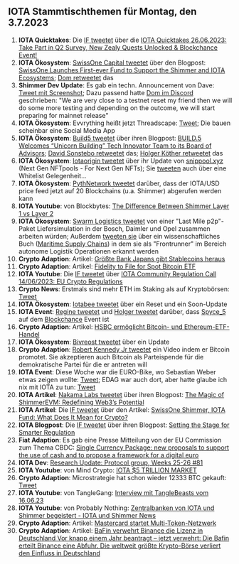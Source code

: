 ## IOTA Stammtischthemen für Montag, den 3.7.2023

1. **IOTA Quicktakes**: Die [IF tweetet](https://twitter.com/iota/status/1673254903832096769?s=20) über die [IOTA Quicktakes 26.06.2023: Take Part in Q2 Survey, New Zealy Quests Unlocked & Blockchance Event!](https://www.youtube.com/watch?v=QXPMVmsCBu8)
2. **IOTA Ökosystem**: [SwissOne Capital tweetet](https://twitter.com/Swissonecapital/status/1673677555235278849?s=20) über den Blogpost: [SwissOne Launches First-ever Fund to Support the Shimmer and IOTA Ecosystems](https://www.prunderground.com/swissone-launches-first-ever-fund-to-support-the-shimmer-and-iota-ecosystems/00311351/); [Dom retweetet](https://twitter.com/DomSchiener/status/1673729851323301896?s=20) das
3. **Shimmer Dev Update**: Es gab ein techn. Announcement von Dave: [Tweet mit Screenshot](https://twitter.com/Vrom14286662/status/1673715411123073025?s=20); Dazu passend hatte [Dom im Discord](https://discord.com/channels/397872799483428865/397872799483428867/1123188939101061130) geschrieben: "We are very close to a testnet reset my friend  then we will do some more testing and depending on the outcome, we will start preparing for mainnet release"
4. **IOTA Ökosystem**: Evvrything heißt jetzt Threadscape: [Tweet](https://twitter.com/7hreadscape/status/1673683927658012673?s=20); Die bauen scheinbar eine Social Media App
5. **IOTA Ökosystem**: [Build5 tweetet](https://twitter.com/build5tech/status/1673567947128979459?s=20) über ihren Blogpost: [BUILD.5 Welcomes “Unicorn Building” Tech Innovator Team to its Board of Advisors](https://build5.com/blog/unicorn-building/); [David Sonstebo retweetet](https://twitter.com/DavidSonstebo/status/1663469885257555968?s=20) das; [Holger Köther retweetet](https://twitter.com/HolgerKoether/status/1663454777781436416?s=20) das
6. **IOTA Ökosystem**: [Iotaorigin tweetet](https://twitter.com/snippool/status/1673758017198628877?s=20) über ihr Update von [snippool.xyz](https://www.snippool.xyz/) (Next Gen NFTpools - For Next Gen NFTs); Sie [tweeten](https://twitter.com/snippool/status/1673632741257084928?s=20) auch über eine Whitelist Gelegenheit...
7. **IOTA Ökosystem**: [PythNetwork tweetet](https://twitter.com/PythNetwork/status/1673330560163360768?s=20) darüber, dass der IOTA/USD price feed jetzt auf 20 Blockchains (u.a. Shimmer) abgerufen werden kann
8. **IOTA Youtube**: von Blockbytes: [The Difference Between Shimmer Layer 1 vs Layer 2](https://www.youtube.com/watch?v=Ml3fAq6g62o)
9. **IOTA Ökosystem**: [Swarm Logistics tweetet](https://twitter.com/SwarmLogistics/status/1673313832196886530?s=20) von einer "Last Mile p2p"-Paket Liefersimulation in der Bosch, Daimler und Opel zusammen arbeiten würden; Außerdem [tweeten sie](https://twitter.com/SwarmLogistics/status/1673741531465891846?s=20) über ein wissenschaftliches Buch ([Maritime Supply Chains](https://www.sciencedirect.com/book/9780128184219/maritime-supply-chains)) in dem sie als "Frontrunner" im Bereich autonome Logistik Operationen erkannt werden
10. **Crypto Adaption**: Artikel: [Größte Bank Japans gibt Stablecoins heraus](https://bitcoinblog.de/2023/06/27/groesste-bank-japans-gibt-stablecoins-heraus/)
11. **Crypto Adaption**: Artikel: [Fidelity to File for Spot Bitcoin ETF](https://watcher.guru/news/fidelity-to-file-for-spot-bitcoin-etf)
12. **IOTA Youtube**: Die [IF tweetet](https://twitter.com/iota/status/1673783265994371076?s=20) über [IOTA Community Regulation Call 14/06/2023: EU Crypto Regulations](https://www.youtube.com/watch?v=VfRp89KBbRI)
13. **Crypto News**: Erstmals sind mehr ETH im Staking als auf Kryptobörsen: [Tweet](https://twitter.com/LeonWaidmann/status/1673663555772596226?s=20)
14. **IOTA Ökosystem**: [Iotabee tweetet](https://twitter.com/iotabee/status/1673584937306320898?s=20) über ein Reset und ein Soon-Update
15. **IOTA Event**: [Regine tweetet](https://twitter.com/Energine/status/1673301015167131650?s=20) und [Holger tweetet](https://twitter.com/HolgerKoether/status/1673745656018771968?s=20) darüber, dass [Spyce_5](https://twitter.com/SPYCE_5) auf dem [Blockchance](https://twitter.com/Blockchance_) Event ist
16. **Crypto Adaption**: Artikel: [HSBC ermöglicht Bitcoin- und Ethereum-ETF-Handel](https://www.btc-echo.de/schlagzeilen/bitcoin-und-co-hsbc-ermoeglicht-handel-mit-krypto-etfs-166633/)
17. **IOTA Ökosystem**: [Bivreost tweetet](https://twitter.com/bivreost/status/1673444857602293761?s=20) über ein Update
18. **Crypto Adaption**: [Robert Kennedy Jr tweetet](https://twitter.com/RobertKennedyJr/status/1673812201457479681?s=20) ein Video indem er Bitcoin promotet. Sie akzeptieren auch Bitcoin als Parteispende für die demokratische Partei für die er antreten will
19. **IOTA Event**: Diese Woche war die EURO-Bike, wo Sebastian Weber etwas zeigen wollte: [Tweet](https://twitter.com/Sebasti65365174/status/1671388303633907712?s=20); EDAG war auch dort, aber hatte glaube ich nix mit IOTA zu tun: [Tweet](https://twitter.com/EDAGGroup/status/1672214192227532802?s=20)
20. **IOTA Artikel**: [Nakama Labs tweetet](https://twitter.com/Nakama_Labs/status/1673956259006144513?s=20) über ihren Blogpost: [The Magic of ShimmerEVM: Redefining Web3’s Potential](https://medium.com/@NakamaLabs/the-magic-of-shimmerevm-redefining-web3s-potential-b0c0be3149c4)
21. **IOTA Artikel**: Die [IF tweetet](https://twitter.com/iota/status/1673994656344858625?s=20) über den Artikel: [SwissOne Shimmer, IOTA Fund: What Does It Mean for Crypto?](https://dailycoin.com/swissone-shimmer-iota-fund-what-it-mean-for-crypto/)
22. **IOTA Blogpost**: Die [IF tweetet](https://twitter.com/iota/status/1674039964823166977?s=20) über ihren Blogpost: [Setting the Stage for Smarter Regulation](https://blog.iota.org/setting-the-stage-for-smarter-regulation/)
23. **Fiat Adaption**: Es gab eine Presse Mitteilung von der EU Commission zum Thema CBDC: [Single Currency Package: new proposals to support the use of cash and to propose a framework for a digital euro](https://ec.europa.eu/commission/presscorner/detail/en/ip_23_3501)
24. **IOTA Dev**: [Research Update: Protocol group, Weeks 25-26 #81](https://github.com/iotaledger/research-updates/discussions/81)
25. **IOTA Youtube**: von Mind Crypto: [IOTA $5 TRILLION MARKET](https://www.youtube.com/watch?v=7IeX_vlDZZU)
26. **Crypto Adaption**: Microstrategie hat schon wieder 12333 BTC gekauft: [Tweet](https://twitter.com/BTC_Archive/status/1674076328226635778?s=20)
27. **IOTA Youtube**: von TangleGang: [Interview mit TangleBeasts vom 16.06.23](https://www.youtube.com/watch?v=Rmhf6QTNuFU)
28. **IOTA Youtube**: von Probably Nothing: [Zentralbanken von IOTA und Shimmer begeistert - IOTA und Shimmer News](https://www.youtube.com/watch?v=vJK3jbPi5ks&t=8s)
29. **Crypto Adaption**: Artikel: [Mastercard startet Multi-Token-Netzwerk](https://www.btc-echo.de/schlagzeilen/mastercard-startet-multi-token-netzwerk-166792/)
30. **Crypto Adaption**: Artikel: [BaFin verwehrt Binance die Lizenz in Deutschland
Vor knapp einem Jahr beantragt – jetzt verwehrt: Die Bafin erteilt Binance eine Abfuhr. Die weltweit größte Krypto-Börse verliert den Einfluss in Deutschland](https://www.btc-echo.de/schlagzeilen/bafin-verwehrt-binance-die-lizenz-in-deutschland-166802/)
